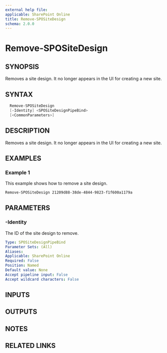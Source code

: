 ```yaml
---
external help file: 
applicable: SharePoint Online
title: Remove-SPOSiteDesign
schema: 2.0.0
---
```


# Remove-SPOSiteDesign

## SYNOPSIS

Removes a site design. It no longer appears in the UI for creating a new site.

## SYNTAX

```powershell
  Remove-SPOSiteDesign
  [-Identity] <SPOSiteDesignPipeBind>
  [<CommonParameters>]
```

## DESCRIPTION

Removes a site design. It no longer appears in the UI for creating a new site.

## EXAMPLES

### Example 1

This example shows how to remove a site design. 

```powershell
Remove-SPOSiteDesign 21209d88-38de-4844-9823-f1f600a1179a
```


## PARAMETERS

### -Identity
The ID of the site design to remove.

```yaml
Type: SPOSiteDesignPipeBind
Parameter Sets: (All)
Aliases: 
Applicable: SharePoint Online
Required: False 
Position: Named
Default value: None
Accept pipeline input: False
Accept wildcard characters: False  
```

## INPUTS

## OUTPUTS

## NOTES

## RELATED LINKS